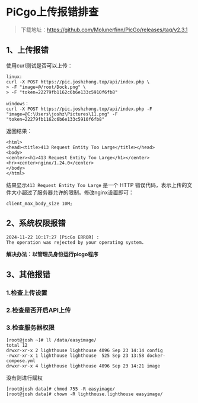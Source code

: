 # PiCgo上传报错排查

> 下载地址：https://github.com/Molunerfinn/PicGo/releases/tag/v2.3.1

## 1、上传报错

使用curl测试是否可以上传：

```
linux:
curl -X POST https://pic.joshzhong.top/api/index.php \
> -F "image=@/root/Dock.png" \
> -F "token=22279fb1162c6b6e133c5910f6fb8"

windows：
curl -X POST https://pic.joshzhong.top/api/index.php -F "image=@C:\Users\joshz\Pictures\11.png" -F "token=22279fb1162c6b6e133c5910f6fb8"
```

返回结果：

```
<html>
<head><title>413 Request Entity Too Large</title></head>
<body>
<center><h1>413 Request Entity Too Large</h1></center>
<hr><center>nginx/1.24.0</center>
</body>
</html>
```

结果显示`413 Request Entity Too Large` 是一个 HTTP 错误代码，表示上传的文件大小超过了服务器允许的限制。修改nginx设置即可：

```
client_max_body_size 10M;
```

## 2、系统权限报错

```
2024-11-22 10:17:27 [PicGo ERROR] :
The operation was rejected by your operating system. 
```

**解决办法：以管理员身份运行picgo程序**



## 3、其他报错

### 1.检查上传设置

### 2.检查是否开启API上传

### 3.检查服务器权限

```
[root@josh ~]# ll /data/easyimage/
total 12
drwxr-xr-x 2 lighthouse lighthouse 4096 Sep 23 14:14 config
-rwxr-xr-x 1 lighthouse lighthouse  525 Sep 23 13:58 docker-compose.yml
drwxr-xr-x 4 lighthouse lighthouse 4096 Sep 23 14:21 image
```

没有则进行赋权

```
[root@josh data]# chmod 755 -R easyimage/
[root@josh data]# chown -R lighthouse.lighthouse easyimage/
```

